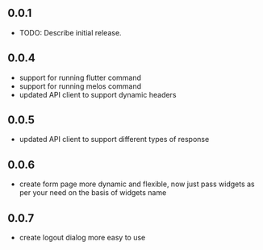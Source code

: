 ## 0.0.1

* TODO: Describe initial release.
## 0.0.4

* support for running flutter command
* support for running melos command
* updated API client to support dynamic headers

## 0.0.5

* updated API client to support different types of response

## 0.0.6

* create form page more dynamic and flexible, now just pass widgets as per your need on the basis of widgets name

## 0.0.7

* create logout dialog more easy to use